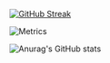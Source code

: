 <!--
**c3n9/c3n9** is a ✨ _special_ ✨ repository because its `README.md` (this file) appears on your GitHub profile.

Here are some ideas to get you started:

- 🔭 I’m currently working on ...
- 🌱 I’m currently learning ...
- 👯 I’m looking to collaborate on ...
- 🤔 I’m looking for help with ...
- 💬 Ask me about ...
- 📫 How to reach me: ...
- 😄 Pronouns: ...
- ⚡ Fun fact: ...
-->
[![GitHub Streak](https://streak-stats.demolab.com?user=c3n9&theme=windows-dark&hide_border=true&border_radius=50&date_format=j%20M%5B%20Y%5D&dates=EBEBEB&stroke=EBEBEB)](https://git.io/streak-stats)

![Metrics](https://metrics.lecoq.io/https://github.com/c3n9?template=classic&base.header=0&base.activity=0&base.community=0&base.repositories=0&base.metadata=0&isocalendar=1&base=header%2C%20activity%2C%20community%2C%20repositories%2C%20metadata&base.indepth=false&base.hireable=false&base.skip=false&isocalendar=false&isocalendar.duration=half-year&config.timezone=Europe%2FMoscow)


![Anurag's GitHub stats](https://github-readme-stats.vercel.app/api?username=c3n9&show_icons=true&theme=github_dark&border_radius=50)
